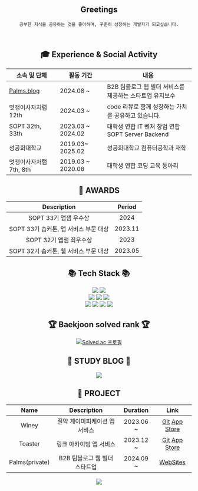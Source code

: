 <div align="center">
    <h2>Greetings</h2>
	
	공부한 지식을 공유하는 것을 좋아하며, 꾸준히 성장하는 개발자가 되고싶습니다.
<br>
<h2>🎓 Experience & Social Activity</h2>

|소속 및 단체|활동 기간|내용|
|---|---|---|
|[Palms.blog](https://www.palms.blog/)|2024.08 ~ | B2B 팀블로그 웹 빌더 서비스를 제공하는 스타트업 유지보수 |
|멋쟁이사자처럼 12th|2024.03 ~ | code 리뷰로 함께 성장하는 가치를 공유하고 있습니다. |
|SOPT 32th, 33th|2023.03 ~ 2024.02 | 대학생 연합 IT 벤처 창업 연합 SOPT Server Backend |
|성공회대학교| 2019.03~ 2025.02 | 성공회대학교 컴퓨터공학과 재학 |
|멋쟁이사자처럼 7th, 8th|2019.03 ~ 2020.08| 대학생 연합 코딩 교육 동아리 |

<h2>🏅 AWARDS </h2> 

|Description|Period|
|:---:|:---:|
|SOPT 33기 앱잼 우수상|2024|
|SOPT 33기 솝커톤, 앱 서비스 부문 대상|2023.11|
|SOPT 32기 앱잼 최우수상|2023|
|SOPT 32기 솝커톤, 웹 서비스 부문 대상|2023.05|

<div align="center">
    <h2>📚 Tech Stack 📚</h2>
</div>
	<img src="https://img.shields.io/badge/Java-007396?style=flat&logo=Conda-Forge&logoColor=white" />
	<img src="https://img.shields.io/badge/Spring-6DB33F?style=flat&logo=Spring&logoColor=white" />
	<br>
	<img src="https://img.shields.io/badge/Oracle%20SQL-F80000?style=flat&logo=Oracle&logoColor=white" />
	<img src="https://img.shields.io/badge/MySQL-4479A1?style=flat&logo=MySQL&logoColor=white" />
	<img src="https://img.shields.io/badge/Linux-FCC624?style=flat&logo=Linux&logoColor=white" />
  <br>
  <img src="https://img.shields.io/badge/Django-092E20?style=flat&logo=Django&logoColor=white" />
  <img src="https://img.shields.io/badge/Python-3776AB?style=flat&logo=Python&logoColor=white" />
  <img src="https://img.shields.io/badge/OpenCV-5C3EE8?style=flat&logo=OpenCV&logoColor=white" />
  <img src="https://img.shields.io/badge/Google%20Colab-F9AB00?style=flat&logo=Google Colab&logoColor=white" /> 
<br>
<div align=center>
	<h2>🏆 Baekjoon solved rank 🏆</h2>
	
[![Solved.ac 프로필](http://mazassumnida.wtf/api/v2/generate_badge?boj=sss4920)](https://solved.ac/sss4920)
</div>
<div align=center>
	<h2>🎨 STUDY BLOG 🎨</h2>
</div>
<div align=center>
	<a href="https://blog.naver.com/sss4920">
		<img src="https://img.shields.io/badge/Blog-03C75A?style=flat&logo=Naver&logoColor=white" />
	</a>
	<br>
</div>
<div align=center>
    <h2> 📑 PROJECT </h2>
    
|Name|Description|Duration|Link|
|:---:|:------:|:----:|:---:|
|Winey|절약 게이미피케이션 앱 서비스|2023.06 ~ |[Git](https://github.com/team-winey/Winey-Server)  [App Store](https://apps.apple.com/kr/app/%EC%9C%84%EB%8B%88-%EC%89%BD%EA%B3%A0-%EC%9E%AC%EB%B0%8C%EB%8A%94-%EA%B8%8D%EC%A0%95%EC%A0%81-%EC%86%8C%EB%B9%84%EC%8A%B5%EA%B4%80-%ED%98%95%EC%84%B1/id6463294662)|
|Toaster|링크 아카이빙 앱 서비스|2023.12 ~ |[Git](https://github.com/Link-MIND/TOASTER-Server) [App Store](https://apps.apple.com/kr/app/toaster-%ED%86%A0%EC%8A%A4%ED%84%B0-%EB%A7%81%ED%81%AC-%EC%95%84%EC%B9%B4%EC%9D%B4%EB%B9%99-%EB%A6%AC%EB%A7%88%EC%9D%B8%EB%93%9C/id6476194200)| 
|Palms(private)|B2B 팀블로그 웹 빌더 스타트업|2024.09 ~ |[WebSites](https://www.palms.blog/)|
</div>


<div align=center>
  <img src="https://github-readme-stats.vercel.app/api?username=sss4920&show_icons=true">
</div>
